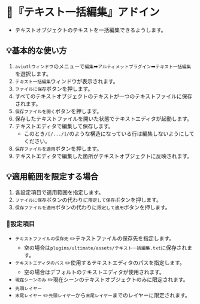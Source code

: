 ﻿# 🚀『テキスト一括編集』アドイン

* テキストオブジェクトのテキストを一括編集できるようします。

## 💡基本的な使い方

1. `aviutlウィンドウ`のメニューで`編集`➡`アルティメットプラグイン`➡`テキスト一括編集`を選択します。
1. `テキスト一括編集`ウィンドウが表示されます。
1. `ファイルに保存`ボタンを押します。
1. すべてのテキストオブジェクトのテキストが一つのテキストファイルに保存されます。
1. `保存ファイルを開く`ボタンを押します。
1. 保存したテキストファイルを開いた状態でテキストエディタが起動します。
1. テキストエディタで編集して保存します。
	* このとき`/[/.../]/`のような構造になっている行は編集しないようにしてください。
1. `保存ファイルを適用`ボタンを押します。
1. テキストエディタで編集した箇所がテキストオブジェクトに反映されます。

## 💡適用範囲を限定する場合

1. 各設定項目で適用範囲を指定します。
1. `ファイルに保存`ボタンの代わりに`限定して保存`ボタンを押します。
1. `保存ファイルを適用`ボタンの代わりに`限定して適用`ボタンを押します。

### 📝設定項目

* `テキストファイルの保存先` ✏️テキストファイルの保存先を指定します。
	* 空の場合は`plugins/ultimate/assets/テキスト一括編集.txt`に保存されます。
* `テキストエディタのパス` ✏️使用するテキストエディタのパスを指定します。
	* 空の場合はデフォルトのテキストエディタが使用されます。
* `現在シーンのみ` ✏️現在シーンのテキストオブジェクトのみに限定されます。
* `先頭レイヤー`
* `末尾レイヤー` ✏️`先頭レイヤー`から`末尾レイヤー`までのレイヤーに限定されます。

